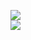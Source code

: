 ![](https://nirzak-streak-stats.vercel.app/?user=unitedYash&theme=transparent&hide_border=false)<br/>
![](https://github-readme-stats.vercel.app/api/top-langs/?username=unitedYash&theme=transparent&hide_border=false&include_all_commits=true&count_private=true&layout=compact)

###


###

<br clear="both">


###
